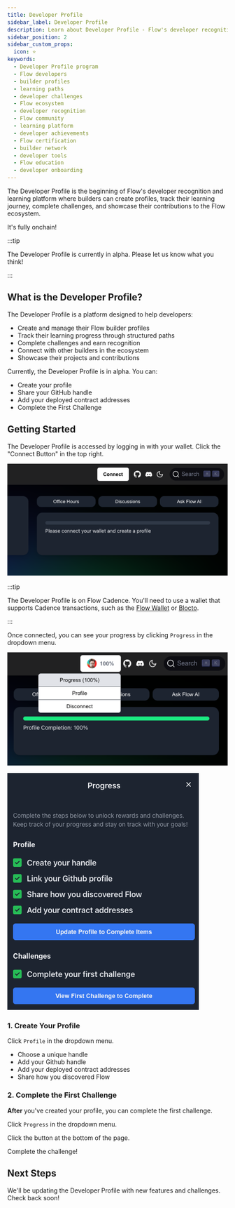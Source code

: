 ```yaml
---
title: Developer Profile
sidebar_label: Developer Profile
description: Learn about Developer Profile - Flow's developer recognition and learning platform. Create your builder profile, track your learning journey, showcase your projects, and connect with the Flow ecosystem.
sidebar_position: 2
sidebar_custom_props:
  icon: ⭐
keywords:
  - Developer Profile program
  - Flow developers
  - builder profiles
  - learning paths
  - developer challenges
  - Flow ecosystem
  - developer recognition
  - Flow community
  - learning platform
  - developer achievements
  - Flow certification
  - builder network
  - developer tools
  - Flow education
  - developer onboarding
---
```


The Developer Profile is the beginning of Flow's developer recognition and learning platform where builders can create profiles, track their learning journey, complete challenges, and showcase their contributions to the Flow ecosystem.

It's fully onchain!

:::tip

The Developer Profile is currently in alpha. Please let us know what you think!

:::

## What is the Developer Profile?

The Developer Profile is a platform designed to help developers:

- Create and manage their Flow builder profiles
- Track their learning progress through structured paths
- Complete challenges and earn recognition
- Connect with other builders in the ecosystem
- Showcase their projects and contributions

Currently, the Developer Profile is in alpha. You can:

- Create your profile
- Share your GitHub handle
- Add your deployed contract addresses
- Complete the First Challenge

## Getting Started

The Developer Profile is accessed by logging in with your wallet. Click the "Connect Button" in the top right.

![Developer Profile Connect](profile-connect.png)

:::tip

The Developer Profile is on Flow Cadence. You'll need to use a wallet that supports Cadence transactions, such as the [Flow Wallet] or [Blocto].

:::

Once connected, you can see your progress by clicking `Progress` in the dropdown menu.

![Progress](progress.png)

![Developer Profile Progress](profile-progress.png)

### 1. Create Your Profile

Click `Profile` in the dropdown menu.

- Choose a unique handle
- Add your Github handle
- Add your deployed contract addresses
- Share how you discovered Flow

### 2. Complete the First Challenge

**After** you've created your profile, you can complete the first challenge.

Click `Progress` in the dropdown menu.

Click the button at the bottom of the page.

Complete the challenge!

## Next Steps

We'll be updating the Developer Profile with new features and challenges. Check back soon!

<!-- Reference-style links, will not render on the page. -->

[Flow Wallet]: https://wallet.flow.com/
[Blocto]: https://blocto.app/
